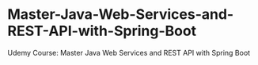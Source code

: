 # Master-Java-Web-Services-and-REST-API-with-Spring-Boot
Udemy Course: Master Java Web Services and REST API with Spring Boot
